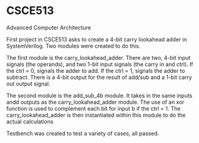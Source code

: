 # CSCE513

Advanced Computer Architecture

First project in CSCE513 asks to create a 4-bit carry lookahead adder in SystemVerilog. Two modules were created to do this.

The first module is the carry_lookahead_adder. There are two, 4-bit input signals (the operands), and two 1-bit input signals (the carry in and ctrl). If the ctrl = 0, signals the adder to add. If the ctrl = 1, signals the adder to subtract. There is a 4-bit output for the result of add/sub and a 1-bit carry out output signal.

The second module is the add_sub_4b module. It takes in the same inputs andd outputs as the carry_lookahead_adder module. The use of an xor function is used to complement each bit for input b if the ctrl = 1. The carry_lookahead_adder is then instantiated within this module to do the actual calculations

Testbench was created to test a variety of cases, all passed.
